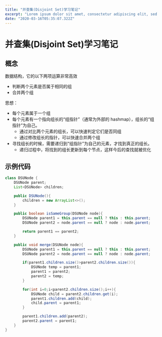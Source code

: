 ```yaml
---
title: "并查集(Disjoint Set)学习笔记"
excerpt: "Lorem ipsum dolor sit amet, consectetur adipiscing elit, sed do eiusmod tempor incididunt ut labore et dolore magna aliqua. Praesent elementum facilisis leo vel fringilla est ullamcorper eget. At imperdiet dui accumsan sit amet nulla facilities morbi tempus."
date: "2020-03-16T05:35:07.322Z"
---
```


# 并查集(Disjoint Set)学习笔记

## 概念

数据结构，它的以下两项运算非常高效

- 判断两个元素是否属于相同的组
- 合并两个组

思想：

- 每个元素属于一个组
- 每个元素有一个指向组长的“组指针”（通常为外部的 hashmap），组长的“组指针”为自己。
  - 通过对比两个元素的组长，可以快速判定它们是否同组
  - 通过修改组长的指针，可以快速合并两个组
- 寻找组长的时候，需要递归到“组指针”为自己的元素，才找到真正的组长。
  - 递归过程中，将找到的组长更新到每个节点，这样今后的查找就被优化

## 示例代码

```java
class DSUNode {
    DSUNode parent;
    List<DSUNode> children;

    public DSUNode(){
        children = new ArrayList<>();
    }

    public boolean isSameGroup(DSUNode node){
        DSUNode parent1 = this.parent == null ? this : this.parent;
        DSUNode parent2 = node.parent == null ? node : node.parent;

        return parent1 == parent2;
    }

    public void merge(DSUNode node){
        DSUNode parent1 = this.parent == null ? this : this.parent;
        DSUNode parent2 = node.parent == null ? node : node.parent;

        if(parent1.children.size()>parent2.children.size()){
            DSUNode temp = parent1;
            parent1 = parent2;
            parent2 = temp;
        }

        for(int i=0;i<parent2.children.size();i++){
            DSUNode child = parent2.children.get(i);
            parent1.children.add(child);
            child.parent = parent1;
        }

        parent1.children.add(parent2);
        parent2.parent = parent1;
    }
}
```
